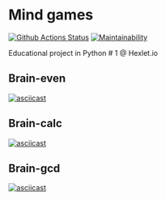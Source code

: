 # Mind games

[![Github Actions Status](https://github.com/AnDeVerin/python-project-lvl1/workflows/Python%20CI/badge.svg)](https://github.com/AnDeVerin/python-project-lvl1/actions)
[![Maintainability](https://api.codeclimate.com/v1/badges/1f3b36226988e4b60ce3/maintainability)](https://codeclimate.com/github/AnDeVerin/python-project-lvl1/maintainability)  

Educational project in Python # 1 @ Hexlet.io


## Brain-even

[![asciicast](https://asciinema.org/a/aIDCv1CnD6XpPrFAhOJuumPql.svg)](https://asciinema.org/a/aIDCv1CnD6XpPrFAhOJuumPql)

## Brain-calc

[![asciicast](https://asciinema.org/a/3ZHCS1CIiOSxWuJLxk0hD8lpo.svg)](https://asciinema.org/a/3ZHCS1CIiOSxWuJLxk0hD8lpo)

## Brain-gcd

[![asciicast](https://asciinema.org/a/hNmEjhFSTUhuloOdDzGQ35YZH.svg)](https://asciinema.org/a/hNmEjhFSTUhuloOdDzGQ35YZH)

